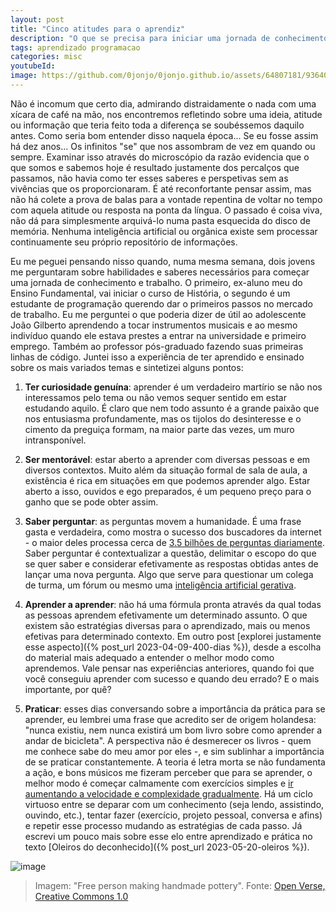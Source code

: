 ```yaml
---
layout: post
title: "Cinco atitudes para o aprendiz"
description: "O que se precisa para iniciar uma jornada de conhecimento"
tags: aprendizado programacao
categories: misc
youtubeId:
image: https://github.com/0jonjo/0jonjo.github.io/assets/64807181/9364065b-f8c8-489c-a2e3-55bff1acd8c1
---
```


Não é incomum que certo dia, admirando distraidamente o nada com uma xícara de café na mão, nos encontremos refletindo sobre uma ideia, atitude ou informação que teria feito toda a diferença se soubéssemos daquilo antes. Como seria bom entender disso naquela época... Se eu fosse assim há dez anos... Os infinitos "se" que nos assombram de vez em quando ou sempre. Examinar isso através do microscópio da razão evidencia que o que somos e sabemos hoje é resultado justamente dos percalços que passamos, não havia como ter esses saberes e perspetivas sem as vivências que os proporcionaram. É até reconfortante pensar assim, mas não há colete a prova de balas para a vontade repentina de voltar no tempo com aquela atitude ou resposta na ponta da língua. O passado é coisa viva, não dá para simplesmente arquivá-lo numa pasta esquecida do disco de memória. Nenhuma inteligência artificial ou orgânica existe sem processar continuamente seu próprio repositório de informações.

Eu me peguei pensando nisso quando, numa mesma semana, dois jovens me perguntaram sobre habilidades e saberes necessários para começar uma jornada de conhecimento e trabalho. O primeiro, ex-aluno meu do Ensino Fundamental, vai iniciar o curso de História, o segundo é um estudante de programação querendo dar o primeiros passos no mercado de trabalho. Eu me perguntei o que poderia dizer de útil ao adolescente João Gilberto aprendendo a tocar instrumentos musicais e ao mesmo indivíduo quando ele estava prestes a entrar na universidade e primeiro emprego. Também ao professor pós-graduado fazendo suas primeiras linhas de código. Juntei isso a experiência de ter aprendido e ensinado sobre os mais variados temas e sintetizei alguns pontos:

1. **Ter curiosidade genuína**: aprender é um verdadeiro martírio se não nos interessamos pelo tema ou não vemos sequer sentido em estar estudando aquilo. É claro que nem todo assunto é a grande paixão que nos entusiasma profundamente, mas os tijolos do desinteresse e o cimento da preguiça formam, na maior parte das vezes, um muro intransponível.

2. **Ser mentorável**: estar aberto a aprender com diversas pessoas e em diversos contextos. Muito além da situação formal de sala de aula, a existência é rica em situações em que podemos aprender algo. Estar aberto a isso, ouvidos e ego preparados, é um pequeno preço para o ganho que se pode obter assim.

3. **Saber perguntar**: as perguntas movem a humanidade. É uma frase gasta e verdadeira, como mostra o sucesso dos buscadores da internet - o maior deles processa cerca de [3.5 bilhões de perguntas diariamente](https://www.websiterating.com/pt/research/google-search-engine-statistics/). Saber perguntar é contextualizar a questão, delimitar o escopo do que se quer saber e considerar efetivamente as respostas obtidas antes de lançar uma nova pergunta. Algo que serve para questionar um colega de turma, um fórum ou mesmo uma [inteligência artificial gerativa](https://canaltech.com.br/inteligencia-artificial/o-que-e-ia-generativa/).

4. **Aprender a aprender**: não há uma fórmula pronta através da qual todas as pessoas aprendem efetivamente um determinado assunto. O que existem são estratégias diversas para o aprendizado, mais ou menos efetivas para determinado contexto. Em outro post [explorei justamente esse aspecto]({% post_url 2023-04-09-400-dias %}), desde a escolha do material mais adequado a entender o melhor modo como aprendemos. Vale pensar nas experiências anteriores, quando foi que você conseguiu aprender com sucesso e quando deu errado? E o mais importante, por quê?

5. **Praticar**: esses dias conversando sobre a importância da prática para se aprender, eu lembrei uma frase que acredito ser de origem holandesa: "nunca existiu, nem nunca existirá um bom livro sobre como aprender a andar de bicicleta". A perspectiva não é desmerecer os livros - quem me conhece sabe do meu amor por eles -, e sim sublinhar a importância de se praticar constantemente. A teoria é letra morta se não fundamenta a ação, e bons músicos me fizeram perceber que para se aprender, o melhor modo é começar calmamente com exercícios simples e [ir aumentando a velocidade e complexidade gradualmente](https://www.youtube.com/watch?v=uNuXYT5xPbo). Há um ciclo virtuoso entre se deparar com um conhecimento (seja lendo, assistindo, ouvindo, etc.), tentar fazer (exercício, projeto pessoal, conversa e afins) e repetir esse processo mudando as estratégias de cada passo. Já escrevi um pouco mais sobre esse elo entre aprendizado e prática no texto [Oleiros do deconhecido]({% post_url 2023-05-20-oleiros %}).

![image](https://github.com/0jonjo/0jonjo.github.io/assets/64807181/9364065b-f8c8-489c-a2e3-55bff1acd8c1)
>Imagem: "Free person making handmade pottery". Fonte: [Open Verse, Creative Commons 1.0](https://www.rawpixel.com/image/5927428/photo-image-public-domain-art-free)



